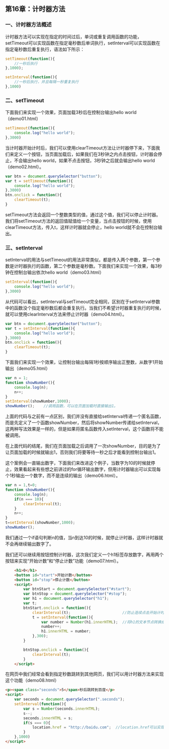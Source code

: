 ## 第16章：计时器方法

### 一、计时器方法概述
计时器方法可以实现在指定的时间过后，单词或重复调用函数的功能，setTimeout可以实现函数在指定毫秒数后单词执行，setInterval可以实现函数在指定毫秒数后重复执行，语法如下所示：
``` js
setTimeout(function(){
    //一秒后执行
},1000);

setInterval(function(){
    //一秒后执行，并且每隔一秒重复执行
},1000)
```

### 二、setTimeout
下面我们来实现一个效果，页面加载3秒后在控制台输出hello world（demo01.html）
``` js
setTimeout(function(){
    console.log("hello world");
},3000)
```

当计时器开始计时后，我们可以使用clearTimeout方法让计时器停下来，下面我们来定义一个按钮，当页面加载后，如果我们在3秒钟之内点击按钮，计时器会停止，不会输出hello world，如果不点击按钮，3秒钟之后就会输出hello world（demo02.html）。

``` js
var btn = document.querySelector("button");
var t = setTimeout(function(){
    console.log("hello world");
},3000)
btn.onclick = function(){
    clearTimeout(t);
}
```

setTimeout方法会返回一个整数类型的值，通过这个值，我们可以停止计时器。我们将setTimeout方法的返回值赋值给一个变量，当点击按钮的时候，使用clearTimeout方法，传入t，这样计时器就会停止，hello world就不会在控制台输出。

### 三、setInterval
setInterval的用法与setTimeout的用法非常类似，都是传入两个参数，第一个参数是计时器执行的函数，第二个参数是毫秒数。下面我们来实现一个效果，每3秒钟在控制台输出依次hello world（demo03.html）
``` js
setInterval(function(){
    console.log("hello world");
},3000)
```
从代码可以看出，setInterval与setTimeout完全相同，区别在于setInterval参数中的函数没个指定毫秒数后都会重复执行。当我们不希望计时器重复执行的时候，就可以使用clearInterval方法来停止计时器（demo04.html）。
``` js
var btn = document.querySelector("button");
var t = setInterval(function(){
    console.log("hello world");
},3000)
btn.onclick = function(){
    clearTimeout(t);
}
```
下面我们来实现一个效果，让控制台输出每隔1秒按顺序输出正整数，从数字1开始输出（demo05.html）
``` js
var n = 1;
function showNumber(){
    console.log(n);
    n++;
}
setInterval(showNumber,1000);
showNumber();    //调用函数，可以在页面加载时直接输出1。
```
上面的代码与之前有一点区别，我们并没有直接给setInterval传递一个匿名函数，而是先定义了一个函数showNumber，然后将showNumber传递给setInterval，这两种写法效果是一样的，但是如果将匿名函数传入setInterval，这个函数将不能被调用。

在上面代码的结尾，我们在页面加载之后调用了一次showNumber，目的是为了让页面加载的时候就输出1，否则我们将要等待一秒之后才能看到控制台输出1。

这个案例会一直输出数字，下面我们来改进这个例子，当数字为10的时候就停止，效果看起来有些想之前讲过的for循环输出数字，但用计时器输出可以实现每个1秒输出一个数字，而不是连续的输出（demo06.html）。
``` js
var n = 1,t=0;
function showNumber(){
    console.log(n);
    if(n === 10){
        clearInterval(t);
    }
    n++;
}
t=setInterval(showNumber,1000);
showNumber(); 
```
我们通过一个if语句判断n的值，当n到达10的时候，就停止计时器，这样计时器就不会再继续输出数字了。

我们还可以继续用按钮控制计时器，这次我们定义一个h1标签存放数字，再用两个按钮来实现“开始计数”和“停止计数”功能（demo07.html）。

``` html
    <h1>0</h1>
    <button id="start">开始计数</button>
    <button id="stop">停止计数</button>
    <script>
        var btnStart = document.querySelector("#start");
        var btnStop = document.querySelector("#stop");
        var h1 = document.querySelector("h1");
        var t;
        btnStart.onclick = function(){
            clearInterval(t);                       //防止连续点击开始计时，导致创建多个计时器
            t = setInterval(function(){
                var number = Number(h1.innerHTML);  //将h1的文本节点转换成数字
                number++;
                h1.innerHTML = number;
            },300); 
        }

        btnStop.onclick = function(){
            clearInterval(t);
        }
    </script>
```


在网页中我们经常会看到指定秒数跳转到其他网页，我们可以用计时器方法来实现这个功能（demo08.html）

``` html
<p><span class="seconds">5</span>秒后跳转到百度</p>
<script>
    var seconds = document.querySelector(".seconds");
    setInterval(function(){
        var s = Number(seconds.innerHTML);
        s--;
        seconds.innerHTML = s;
        if(s === 0){
            location.href = "http://baidu.com";  //location.href可以实现页面跳转
        }
    },1000)
</script>
```

